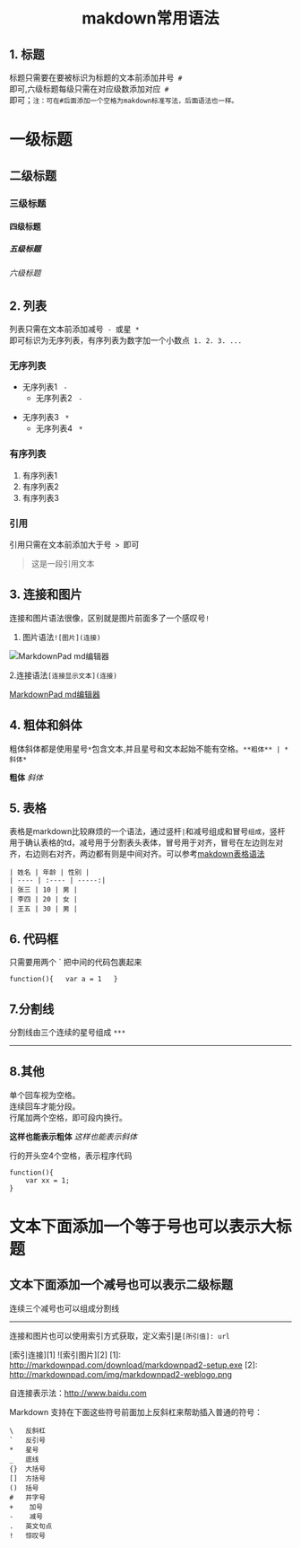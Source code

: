 # <center>makdown常用语法</center>
## 1. 标题  
标题只需要在要被标识为标题的文本前添加井号<code> # </code>即可,六级标题每级只需在对应级数添加对应<code> # </code>即可；<code>注：可在#后面添加一个空格为makdown标准写法，后面语法也一样。</code>
# 一级标题
## 二级标题
### 三级标题
#### 四级标题
##### 五级标题
###### 六级标题

## 2. 列表  
列表只需在文本前添加减号<code> - </code>或星<code> * </code>即可标识为无序列表，有序列表为数字加一个小数点<code> 1. 2.  3. ... </code>
### 无序列表  
- 无序列表1 <code> - </code>
    - 无序列表2 <code> - </code>
* 无序列表3 <code> * </code>
    * 无序列表4 <code> * </code>

### 有序列表  
1. 有序列表1
2. 有序列表2
3. 有序列表3

### 引用  
引用只需在文本前添加大于号<code> > </code>即可
> 这是一段引用文本

## 3. 连接和图片  
连接和图片语法很像，区别就是图片前面多了一个感叹号<code>!</code>

1. 图片语法` ![图片](连接) `

![MarkdownPad md编辑器](http://markdownpad.com/img/markdownpad2-weblogo.png)

2.连接语法` [连接显示文本](连接) `

[MarkdownPad md编辑器](http://markdownpad.com/download/markdownpad2-setup.exe)

## 4. 粗体和斜体  
粗体斜体都是使用星号<code>*</code>包含文本,并且星号和文本起始不能有空格。` **粗体** | *斜体* `

**粗体**  *斜体*

## 5. 表格  
表格是markdown比较麻烦的一个语法，通过竖杆<code>|</code>和减号<code></code>组成和冒号<code>组成</code>，竖杆用于确认表格的td，减号用于分割表头表体，冒号用于对齐，冒号在左边则左对齐，右边则右对齐，两边都有则是中间对齐。可以参考[makdown表格语法](https://help.github.com/articles/organizing-information-with-tables/)

<code>| 姓名 |  年龄 | 性别  |</code>  
<code>| ---- | :---- | -----:|</code>  
<code>| 张三 | 10   | 男    |</code>  
<code>| 李四 | 20   | 女    |</code>  
<code>| 王五 | 30   | 男    |</code>  

## 6. 代码框  
只需要用两个 ` 把中间的代码包裹起来

`
function(){  
	var a = 1  
}  
`

## 7.分割线  
分割线由三个连续的星号组成 `***`

***

## 8.其他  
单个回车视为空格。  
连续回车才能分段。  
行尾加两个空格，即可段内换行。  

__这样也能表示粗体__
_这样也能表示斜体_

行的开头空4个空格，表示程序代码  
  
	function(){
		var xx = 1;
	}

文本下面添加一个等于号也可以表示大标题
===

文本下面添加一个减号也可以表示二级标题
----

连续三个减号也可以组成分割线

---

连接和图片也可以使用索引方式获取，定义索引是`[所引值]: url`

[索引连接][1]
![索引图片][2]
[1]: http://markdownpad.com/download/markdownpad2-setup.exe
[2]: http://markdownpad.com/img/markdownpad2-weblogo.png

自连接表示法：<http://www.baidu.com>

Markdown 支持在下面这些符号前面加上反斜杠来帮助插入普通的符号：

    \   反斜杠
    `   反引号
    *   星号
    _   底线
    {}  大括号
    []  方括号
    ()  括号
    #   井字号
    +    加号
    -    减号
    .   英文句点
    !   惊叹号
    
